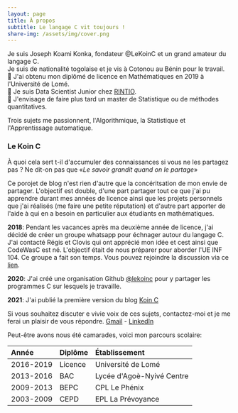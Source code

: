 ```yaml
---
layout: page
title: À propos
subtitle: Le langage C vit toujours !
share-img: /assets/img/cover.png
---
```


Je suis Joseph Koami Konka, fondateur @LeKoinC et un grand amateur du langage C.<br>
Je suis de nationalité togolaise et je vis à Cotonou au Bénin pour le travail.<br>
📔 J'ai obtenu mon diplômé de licence en Mathématiques en 2019 à l'Université de Lomé.<br>
🔭 Je suis Data Scientist Junior chez [RINTIO](http://www.rintio.com).<br>
🌱 J'envisage de faire plus tard un master de Statistique ou de méthodes quantitatives.<br>

Trois sujets me passionnent, l'Algorithmique, la Statistique et l'Apprentissage automatique.

### Le Koin C
À quoi cela sert t-il d'accumuler des connaissances si vous ne les partagez pas ? Ne dit-on pas que «*Le savoir grandit quand on le partage*»

Ce porojet de blog n'est rien d'autre que la concéritsation de mon envie de partager. L'objectif est double, d'une part partager tout ce que j'ai pu apprendre durant mes années de licence ainsi que les projets personnels que j'ai réalisés (me faire une petite réputation) et d'autre part apporter de l'aide à qui en a besoin en particulier aux étudiants en mathématiques.

**2018**: Pendant les vacances après ma deuxième année de licence, j'ai décidé de créer un groupe whatsapp pour échnager autour du langage C. J'ai contacté Régis et Clovis qui ont apprécié mon idée et cest ainsi que CodeWasC est né. L'objectif était de nous préparer pour aborder l'UE INF 104. Ce groupe a fait son temps. Vous pouvez rejoindre la discussion via ce [lien]().

**2020**: J'ai créé une organisation Github [@lekoinc](https://github.com/lekoinc) pour y partager les programmes C sur lesquels je travaille.

**2021**: J'ai publié la première version du blog [Koin C](https://lekoinc.github.io/)

Si vous souhaitez discuter e vivie voix de ces sujets, contactez-moi et je me ferai un plaisir de vous répondre. [Gmail](mailto:joseph.kakone@gmail.com) - [LinkedIn](https://www.linkedin.com/in/joseph-koami-konka/)

Peut-être avons nous été camarades, voici mon parcours scolaire:

|Année | Diplôme | Établissement |
| :------ |:--- | :--- |
| 2016-2019 | Licence | Université de Lomé |
| 2013-2016 | BAC | Lycée d'Agoè-Nyivé Centre |
| 2009-2013 | BEPC | CPL Le Phénix |
| 2003-2009 | CEPD | EPL La Prévoyance |
